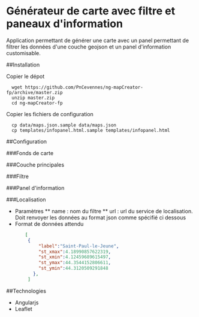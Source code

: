 # Générateur de carte avec filtre et paneaux d'information

Application permettant de générer une carte avec un panel permettant de filtrer les données d'une couche geojson et un panel d'information customisable.


##Installation

Copier le dépot
```
  wget https://github.com/PnCevennes/ng-mapCreator-fp/archive/master.zip
  unzip master.zip
  cd ng-mapCreator-fp
```
Copier les fichiers de configuration
```
  cp data/maps.json.sample data/maps.json
  cp templates/infopanel.html.sample templates/infopanel.html
```

##Configuration

###Fonds de carte

###Couche principales

###Filtre

###Panel d'information

###Localisation

* Paramètres
** name : nom du filtre
** url : url du service de localisation. Doit renvoyer les données au format json comme spécifié ci dessous
* Format de données attendu
```json
       [ 
        {
            "label":"Saint-Paul-le-Jeune",
            "st_xmax":4.18990857622319,
            "st_xmin":4.12459689615497,
            "st_ymax":44.3544152806611,
            "st_ymin":44.3120509291848
          },
        ]
```
##Technologies

* Angularjs
* Leaflet
